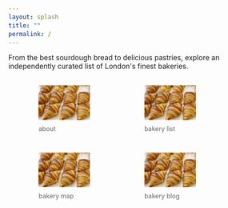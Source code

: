 ```yaml
---
layout: splash
title: ""
permalink: /
---
```


<!-- Blank line added below -->

From the best sourdough bread to delicious pastries, explore an independently curated list of London's finest bakeries.


<div class="homepage-tiles" style="display: grid; grid-template-columns: repeat(2, 1fr); gap: 20px; margin-top: 20px; width: 80%; margin-left: auto; margin-right: auto;">
  <div class="tile" style="text-align: left; padding: 10px;">
    <a href="/about/" style="text-decoration: none; color: inherit; display: flex; flex-direction: column; align-items: flex-start; gap: 10px;">
      <img src="/assets/images/header.jpg" alt="Tile 1" style="width: 60%; height: auto;">
      <h3 style="margin: 0; color: #666; font-size: 0.9em; font-weight: normal;">about</h3>
    </a>
  </div>
  <div class="tile" style="text-align: left; padding: 10px;">
    <a href="/bakeries/" style="text-decoration: none; color: inherit; display: flex; flex-direction: column; align-items: flex-start; gap: 10px;">
      <img src="/assets/images/header.jpg" alt="Tile 2" style="width: 60%; height: auto;">
      <h3 style="margin: 0; color: #666; font-size: 0.9em; font-weight: normal;">bakery list</h3>
    </a>
  </div>
  <div class="tile" style="text-align: left; padding: 10px;">
    <a href="/map/" style="text-decoration: none; color: inherit; display: flex; flex-direction: column; align-items: flex-start; gap: 10px;">
      <img src="/assets/images/header.jpg" alt="Tile 3" style="width: 60%; height: auto;">
      <h3 style="margin: 0; color: #666; font-size: 0.9em; font-weight: normal;">bakery map</h3>
    </a>
  </div>
  <div class="tile" style="text-align: left; padding: 10px;">
    <a href="/blog/" style="text-decoration: none; color: inherit; display: flex; flex-direction: column; align-items: flex-start; gap: 10px;">
      <img src="/assets/images/header.jpg" alt="Tile 4" style="width: 60%; height: auto;">
      <h3 style="margin: 0; color: #666; font-size: 0.9em; font-weight: normal;">bakery blog</h3>
    </a>
  </div>
</div>
